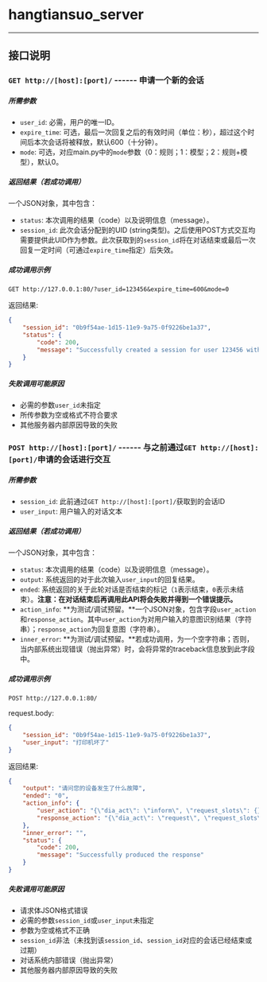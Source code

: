 # hangtiansuo_server
--------------------

接口说明
--------

### `GET http://[host]:[port]/` ------ 申请一个新的会话

##### 所需参数
* `user_id`: 必需，用户的唯一ID。
* `expire_time`: 可选，最后一次回复之后的有效时间（单位：秒），超过这个时间后本次会话将被释放，默认600（十分钟）。
* `mode`: 可选，对应main.py中的`mode`参数（0：规则；1：模型；2：规则+模型），默认0。

##### 返回结果（若成功调用）
一个JSON对象，其中包含：
* `status`: 本次调用的结果（code）以及说明信息（message）。
* `session_id`: 此次会话分配到的UID (string类型)。之后使用POST方式交互均需要提供此UID作为参数。此次获取到的`session_id`将在对话结束或最后一次回复一定时间（可通过`expire_time`指定）后失效。

##### 成功调用示例
```
GET http://127.0.0.1:80/?user_id=123456&expire_time=600&mode=0
```
返回结果:
```json
{
    "session_id": "0b9f54ae-1d15-11e9-9a75-0f9226be1a37",
    "status": {
        "code": 200,
        "message": "Successfully created a session for user 123456 with expire_time 600 seconds"
    }
}
```

##### 失败调用可能原因
* 必需的参数`user_id`未指定
* 所传参数为空或格式不符合要求
* 其他服务器内部原因导致的失败


### `POST http://[host]:[port]/` ------ 与之前通过`GET http://[host]:[port]/`申请的会话进行交互

##### 所需参数
* `session_id`: 此前通过`GET http://[host]:[port]/`获取到的会话ID
* `user_input`: 用户输入的对话文本

##### 返回结果（若成功调用）
一个JSON对象，其中包含：
* `status`: 本次调用的结果（code）以及说明信息（message）。
* `output`: 系统返回的对于此次输入`user_input`的回复结果。
* `ended`: 系统返回的关于此轮对话是否结束的标记（`1`表示结束，`0`表示未结束）。**注意：在对话结束后再调用此API将会失败并得到一个错误提示。**
* `action_info`: **为测试/调试预留。**一个JSON对象，包含字段`user_action`和`response_action`。其中`user_action`为对用户输入的意图识别结果（字符串）；`response_action`为回复意图（字符串）。
* `inner_error`: **为测试/调试预留。**若成功调用，为一个空字符串；否则，当内部系统出现错误（抛出异常）时，会将异常的traceback信息放到此字段中。

##### 成功调用示例
```
POST http://127.0.0.1:80/
```
request.body:
```json
{
    "session_id": "0b9f54ae-1d15-11e9-9a75-0f9226be1a37",
    "user_input": "打印机坏了"
}
```
返回结果:
```json
{
    "output": "请问您的设备发生了什么故障",
    "ended": "0",
    "action_info": {
        "user_action": "{\"dia_act\": \"inform\", \"request_slots\": {}, \"inform_slots\": {\"goal\": \"printer\"}, \"nl\": \"打印机坏了\"}",
        "response_action": "{\"dia_act\": \"request\", \"request_slots\": {\"mafunction\": \"UNK\"}, \"inform_slots\": {}}"
    },
    "inner_error": "",
    "status": {
        "code": 200,
        "message": "Successfully produced the response"
    }
}
```

##### 失败调用可能原因
* 请求体JSON格式错误
* 必需的参数`session_id`或`user_input`未指定
* 参数为空或格式不正确
* `session_id`非法（未找到该`session_id`、`session_id`对应的会话已经结束或过期）
* 对话系统内部错误（抛出异常）
* 其他服务器内部原因导致的失败
